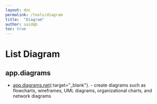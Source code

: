 ```yaml
---
layout: doc
permalink: /tools/diagram
title:  "Diagram"
author: saidqb
toc: true
---
```


# List Diagram

## app.diagrams

+ [app.diagrams.net](https://app.diagrams.net){:target="_blank"}. - create diagrams such as flowcharts, wireframes, UML diagrams, organizational charts, and network diagrams

